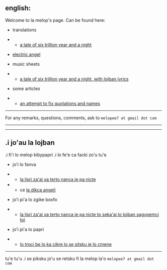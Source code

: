 ## english:
Welcome to la melop's page. Can be found here:
* translations
* * [a tale of six trillion year and a night](https://github.com/melopee/zilgasnu/blob/master/jb_lisri_zahai_xa_terto_nanca_je_pa_nicte.html)
 * [electric angel](https://github.com/melopee/zilgasnu/blob/master/jb_dikca_angeli.html)

* music sheets
* * [a tale of six trillion year and a night, with lojban lyrics](https://github.com/melopee/zilgasnu/blob/master/lisri_zahai_xa_terto_nanca_je_pa_nicte%2C_pipno_je_sanga-jazzermazzer99_x_melop-4boxvo.mscz)

* some articles
* * [an attempt to fix quotations and names](https://github.com/melopee/zilgasnu/blob/master/melopee-quotations_and_names_an%20attempt.md)

___

For any remarks, questions, comments, ask to `melopee7 at gmail dot com`

___

___


## .i jo'au la lojban
.i fi'i lo melop kibypapri .i lo fe'e ca facki zo'u tu'e
* jo'i lo fanva
* * [la lisri za'ai xa terto nanca je pa nicte](https://github.com/melopee/zilgasnu/blob/master/jb_lisri_zahai_xa_terto_nanca_je_pa_nicte.html)
* * ce [la dikca angeli](https://github.com/melopee/zilgasnu/blob/master/jb_dikca_angeli.html)

* jo'i pi'a lo zgike boxfo
* * [la lisri za'ai xa terto nanca je pa nicte to seka'ai lo lojban sagypemci toi](https://github.com/melopee/zilgasnu/blob/master/lisri_zahai_xa_terto_nanca_je_pa_nicte%2C_pipno_je_sanga-jazzermazzer99_x_melop-4boxvo.mscz)

* jo'i pi'a lo papri
* * [lo troci be lo ka cikre lo se sitsku je lo cmene](https://github.com/melopee/zilgasnu/blob/master/melopee-quotations_and_names_an%20attempt.md)

___

tu'e tu'u .i se piksku jo'u se retsku fi la melop la'o `melopee7 at gmail dot com`
